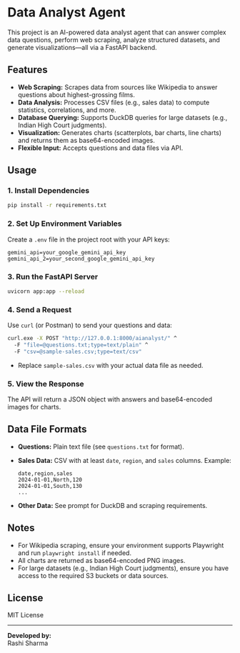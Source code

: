 # Data Analyst Agent

This project is an AI-powered data analyst agent that can answer complex data questions, perform web scraping, analyze structured datasets, and generate visualizations—all via a FastAPI backend.

## Features

- **Web Scraping:** Scrapes data from sources like Wikipedia to answer questions about highest-grossing films.
- **Data Analysis:** Processes CSV files (e.g., sales data) to compute statistics, correlations, and more.
- **Database Querying:** Supports DuckDB queries for large datasets (e.g., Indian High Court judgments).
- **Visualization:** Generates charts (scatterplots, bar charts, line charts) and returns them as base64-encoded images.
- **Flexible Input:** Accepts questions and data files via API.

## Usage

### 1. Install Dependencies

```sh
pip install -r requirements.txt
```

### 2. Set Up Environment Variables

Create a `.env` file in the project root with your API keys:

```
gemini_api=your_google_gemini_api_key
gemini_api_2=your_second_google_gemini_api_key
```

### 3. Run the FastAPI Server

```sh
uvicorn app:app --reload
```

### 4. Send a Request

Use `curl` (or Postman) to send your questions and data:

```sh
curl.exe -X POST "http://127.0.0.1:8000/aianalyst/" ^
  -F "file=@questions.txt;type=text/plain" ^
  -F "csv=@sample-sales.csv;type=text/csv"
```

- Replace `sample-sales.csv` with your actual data file as needed.

### 5. View the Response

The API will return a JSON object with answers and base64-encoded images for charts.

## Data File Formats

- **Questions:** Plain text file (see `questions.txt` for format).
- **Sales Data:** CSV with at least `date`, `region`, and `sales` columns. Example:

    ```csv
    date,region,sales
    2024-01-01,North,120
    2024-01-01,South,130
    ...
    ```

- **Other Data:** See prompt for DuckDB and scraping requirements.

## Notes

- For Wikipedia scraping, ensure your environment supports Playwright and run `playwright install` if needed.
- All charts are returned as base64-encoded PNG images.
- For large datasets (e.g., Indian High Court judgments), ensure you have access to the required S3 buckets or data sources.

## License

MIT License

---

**Developed by:**  
Rashi Sharma
